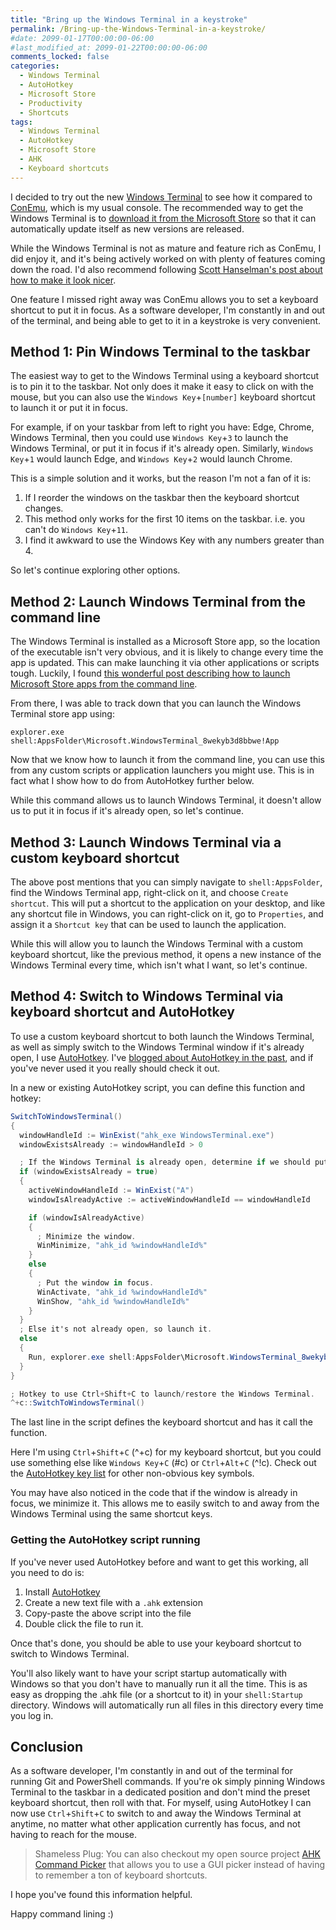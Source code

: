 ```yaml
---
title: "Bring up the Windows Terminal in a keystroke"
permalink: /Bring-up-the-Windows-Terminal-in-a-keystroke/
#date: 2099-01-17T00:00:00-06:00
#last_modified_at: 2099-01-22T00:00:00-06:00
comments_locked: false
categories:
  - Windows Terminal
  - AutoHotkey
  - Microsoft Store
  - Productivity
  - Shortcuts
tags:
  - Windows Terminal
  - AutoHotkey
  - Microsoft Store
  - AHK
  - Keyboard shortcuts
---
```


I decided to try out the new [Windows Terminal](https://github.com/microsoft/terminal) to see how it compared to [ConEmu](https://conemu.github.io), which is my usual console.
The recommended way to get the Windows Terminal is to [download it from the Microsoft Store](https://www.microsoft.com/en-us/p/windows-terminal/9n0dx20hk701) so that it can automatically update itself as new versions are released.

While the Windows Terminal is not as mature and feature rich as ConEmu, I did enjoy it, and it's being actively worked on with plenty of features coming down the road.
I'd also recommend following [Scott Hanselman's post about how to make it look nicer](https://www.hanselman.com/blog/HowToMakeAPrettyPromptInWindowsTerminalWithPowerlineNerdFontsCascadiaCodeWSLAndOhmyposh.aspx).

One feature I missed right away was ConEmu allows you to set a keyboard shortcut to put it in focus.
As a software developer, I'm constantly in and out of the terminal, and being able to get to it in a keystroke is very convenient.

## Method 1: Pin Windows Terminal to the taskbar

The easiest way to get to the Windows Terminal using a keyboard shortcut is to pin it to the taskbar.
Not only does it make it easy to click on with the mouse, but you can also use the `Windows Key`+`[number]` keyboard shortcut to launch it or put it in focus.

For example, if on your taskbar from left to right you have: Edge, Chrome, Windows Terminal, then you could use `Windows Key`+`3` to launch the Windows Terminal, or put it in focus if it's already open.
Similarly, `Windows Key`+`1` would launch Edge, and `Windows Key`+`2` would launch Chrome.

This is a simple solution and it works, but the reason I'm not a fan of it is:

1. If I reorder the windows on the taskbar then the keyboard shortcut changes.
1. This method only works for the first 10 items on the taskbar. i.e. you can't do `Windows Key`+`11`.
1. I find it awkward to use the Windows Key with any numbers greater than 4.

So let's continue exploring other options.

## Method 2: Launch Windows Terminal from the command line

The Windows Terminal is installed as a Microsoft Store app, so the location of the executable isn't very obvious, and it is likely to change every time the app is updated.
This can make launching it via other applications or scripts tough.
Luckily, I found [this wonderful post describing how to launch Microsoft Store apps from the command line](https://answers.microsoft.com/en-us/windows/forum/windows_10-windows_store/starting-windows-10-store-app-from-the-command/836354c5-b5af-4d6c-b414-80e40ed14675).

From there, I was able to track down that you can launch the Windows Terminal store app using:

```text
explorer.exe shell:AppsFolder\Microsoft.WindowsTerminal_8wekyb3d8bbwe!App
```

Now that we know how to launch it from the command line, you can use this from any custom scripts or application launchers you might use.
This is in fact what I show how to do from AutoHotkey further below.

While this command allows us to launch Windows Terminal, it doesn't allow us to put it in focus if it's already open, so let's continue.

## Method 3: Launch Windows Terminal via a custom keyboard shortcut

The above post mentions that you can simply navigate to `shell:AppsFolder`, find the Windows Terminal app, right-click on it, and choose `Create shortcut`.
This will put a shortcut to the application on your desktop, and like any shortcut file in Windows, you can right-click on it, go to `Properties`, and assign it a `Shortcut key` that can be used to launch the application.

While this will allow you to launch the Windows Terminal with a custom keyboard shortcut, like the previous method, it opens a new instance of the Windows Terminal every time, which isn't what I want, so let's continue.

## Method 4: Switch to Windows Terminal via keyboard shortcut and AutoHotkey

To use a custom keyboard shortcut to both launch the Windows Terminal, as well as simply switch to the Windows Terminal window if it's already open, I use [AutoHotkey](https://www.autohotkey.com).
I've [blogged about AutoHotkey in the past](https://blog.danskingdom.com/categories/#autohotkey), and if you've never used it you really should check it out.

In a new or existing AutoHotkey script, you can define this function and hotkey:

```csharp
SwitchToWindowsTerminal()
{
  windowHandleId := WinExist("ahk_exe WindowsTerminal.exe")
  windowExistsAlready := windowHandleId > 0

  ; If the Windows Terminal is already open, determine if we should put it in focus or minimize it.
  if (windowExistsAlready = true)
  {
    activeWindowHandleId := WinExist("A")
    windowIsAlreadyActive := activeWindowHandleId == windowHandleId

    if (windowIsAlreadyActive)
    {
      ; Minimize the window.
      WinMinimize, "ahk_id %windowHandleId%"
    }
    else
    {
      ; Put the window in focus.
      WinActivate, "ahk_id %windowHandleId%"
      WinShow, "ahk_id %windowHandleId%"
    }
  }
  ; Else it's not already open, so launch it.
  else
  {
    Run, explorer.exe shell:AppsFolder\Microsoft.WindowsTerminal_8wekyb3d8bbwe!App
  }
}

; Hotkey to use Ctrl+Shift+C to launch/restore the Windows Terminal.
^+c::SwitchToWindowsTerminal()
```

The last line in the script defines the keyboard shortcut and has it call the function.

Here I'm using `Ctrl`+`Shift`+`C` (^+c) for my keyboard shortcut, but you could use something else like `Windows Key`+`C` (#c) or `Ctrl`+`Alt`+`C` (^!c).
Check out the [AutoHotkey key list](https://www.autohotkey.com/docs/KeyList.htm) for other non-obvious key symbols.

You may have also noticed in the code that if the window is already in focus, we minimize it.
This allows me to easily switch to and away from the Windows Terminal using the same shortcut keys.

### Getting the AutoHotkey script running

If you've never used AutoHotkey before and want to get this working, all you need to do is:

1. Install [AutoHotkey](https://www.autohotkey.com)
1. Create a new text file with a `.ahk` extension
1. Copy-paste the above script into the file
1. Double click the file to run it.

Once that's done, you should be able to use your keyboard shortcut to switch to Windows Terminal.

You'll also likely want to have your script startup automatically with Windows so that you don't have to manually run it all the time.
This is as easy as dropping the .ahk file (or a shortcut to it) in your `shell:Startup` directory.
Windows will automatically run all files in this directory every time you log in.

## Conclusion

As a software developer, I'm constantly in and out of the terminal for running Git and PowerShell commands.
If you're ok simply pinning Windows Terminal to the taskbar in a dedicated position and don't mind the preset keyboard shortcut, then roll with that.
For myself, using AutoHotkey I can now use `Ctrl`+`Shift`+`C` to switch to and away the Windows Terminal at anytime, no matter what other application currently has focus, and not having to reach for the mouse.

> Shameless Plug: You can also checkout my open source project [AHK Command Picker](https://github.com/deadlydog/AHKCommandPicker) that allows you to use a GUI picker instead of having to remember a ton of keyboard shortcuts.

I hope you've found this information helpful.

Happy command lining :)
